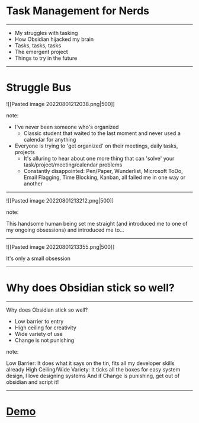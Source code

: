 
# Task Management for Nerds

---

- My struggles with tasking
- How Obsidian hijacked my brain
- Tasks, tasks, tasks
- The emergent project
- Things to try in the future

---

# Struggle Bus

![[Pasted image 20220801212038.png|500]]

note:
- I've never been someone who's organized
	- Classic student that waited to the last moment and never used a calendar for anything
- Everyone is trying to 'get organized' on their meetings, daily tasks, projects
	- It's alluring to hear about one more thing that can 'solve' your task/project/meeting/calendar problems
	- Constantly disappointed: Pen/Paper, Wunderlist, Microsoft ToDo, Email Flagging, Time Blocking, Kanban, all failed me in one way or another

---

![[Pasted image 20220801213212.png|500]]

note:

This handsome human being set me straight (and introduced me to one of my ongoing obsessions) and introduced me to...

---

![[Pasted image 20220801213355.png|500]]

It's only a small obsession

---

# Why does Obsidian stick so well?

---

Why does Obsidian stick so well?

- Low barrier to entry
- High ceiling for creativity
- Wide variety of use
- Change is not punishing

note:

Low Barrier: It does what it says on the tin, fits all my developer skills already
High Ceiling/Wide Variety: It ticks all the boxes for easy system design, I love designing systems
And if Change is punishing, get out of obsidian and script it!

---

# [Demo](obsidian://open?vault=obsidian-tasks&file=graph%2FTask%20Management%20for%20Nerds%20Demo%20Script)
